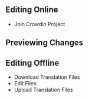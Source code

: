 ## Editing Online

- Join Crowdin Project

## Previewing Changes

## Editing Offline

- Download Translation Files
- Edit Files
- Upload Translation Files
